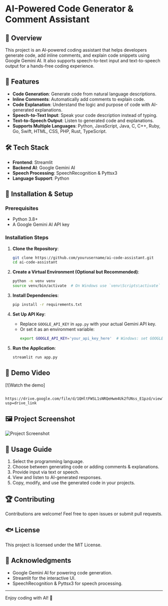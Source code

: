 # AI-Powered Code Generator & Comment Assistant

## 📌 Overview
This project is an AI-powered coding assistant that helps developers generate code, add inline comments, and explain code snippets using Google Gemini AI. It also supports speech-to-text input and text-to-speech output for a hands-free coding experience.

## 🚀 Features
- **Code Generation**: Generate code from natural language descriptions.
- **Inline Comments**: Automatically add comments to explain code.
- **Code Explanation**: Understand the logic and purpose of code with AI-generated explanations.
- **Speech-to-Text Input**: Speak your code description instead of typing.
- **Text-to-Speech Output**: Listen to generated code and explanations.
- **Supports Multiple Languages**: Python, JavaScript, Java, C, C++, Ruby, Go, Swift, HTML, CSS, PHP, Rust, TypeScript.

## 🛠️ Tech Stack
- **Frontend**: Streamlit
- **Backend AI**: Google Gemini AI
- **Speech Processing**: SpeechRecognition & Pyttsx3
- **Language Support**: Python

## 📂 Installation & Setup
### Prerequisites
- Python 3.8+
- A Google Gemini AI API key

### Installation Steps
1. **Clone the Repository**:
   ```bash
   git clone https://github.com/yourusername/ai-code-assistant.git
   cd ai-code-assistant
   ```

2. **Create a Virtual Environment (Optional but Recommended)**:
   ```bash
   python -m venv venv
   source venv/bin/activate  # On Windows use `venv\Scripts\activate`
   ```

3. **Install Dependencies**:
   ```bash
   pip install -r requirements.txt
   ```

4. **Set Up API Key**:
   - Replace `GOOGLE_API_KEY` in `app.py` with your actual Gemini API key.
   - Or set it as an environment variable:
     ```bash
     export GOOGLE_API_KEY='your_api_key_here'  # Windows: set GOOGLE_API_KEY=your_api_key_here
     ```

5. **Run the Application**:
   ```bash
   streamlit run app.py
   ```

## 🎥 Demo Video
[![Watch the demo]
 ```
  https://drive.google.com/file/d/1QHltFWSL1sNRQeHwm4Uk2fUNss_E1pzd/view?usp=drive_link
  ```
## 🖼️ Project Screenshot
![Project Screenshot]((https://drive.google.com/file/d/1bR3Rsk07Jlg5oRjGkQLkZCjGCrH9__5N/view?usp=sharing))

## 📌 Usage Guide
1. Select the programming language.
2. Choose between generating code or adding comments & explanations.
3. Provide input via text or speech.
4. View and listen to AI-generated responses.
5. Copy, modify, and use the generated code in your projects.

## 🏆 Contributing
Contributions are welcome! Feel free to open issues or submit pull requests.

## 🐟 License
This project is licensed under the MIT License.

## 🙌 Acknowledgments
- Google Gemini AI for powering code generation.
- Streamlit for the interactive UI.
- SpeechRecognition & Pyttsx3 for speech processing.

---
Enjoy coding with AI! 🚀

